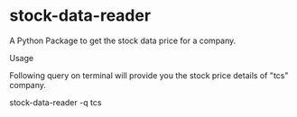 # stock-data-reader

A Python Package to get the stock data price for a company.

Usage

Following query on terminal will provide you the stock price details of "tcs" company.

stock-data-reader -q tcs
